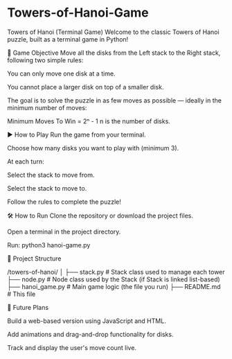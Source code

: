 # Towers-of-Hanoi-Game

Towers of Hanoi (Terminal Game)
Welcome to the classic Towers of Hanoi puzzle, built as a terminal game in Python!

🧠 Game Objective
Move all the disks from the Left stack to the Right stack, following two simple rules:

You can only move one disk at a time.

You cannot place a larger disk on top of a smaller disk.

The goal is to solve the puzzle in as few moves as possible — ideally in the minimum number of moves:

Minimum Moves To Win = 2ⁿ - 1
n is the number of disks.

▶️ How to Play
Run the game from your terminal.

Choose how many disks you want to play with (minimum 3).

At each turn:

Select the stack to move from.

Select the stack to move to.

Follow the rules to complete the puzzle!

🛠 How to Run
Clone the repository or download the project files.

Open a terminal in the project directory.

Run:
python3 hanoi-game.py

📁 Project Structure

/towers-of-hanoi/
│
├── stack.py        # Stack class used to manage each tower
├── node.py         # Node class used by the Stack (if Stack is linked list-based)
├── hanoi_game.py   # Main game logic (the file you run)
├── README.md       # This file

🚀 Future Plans

Build a web-based version using JavaScript and HTML.

Add animations and drag-and-drop functionality for disks.

Track and display the user's move count live.